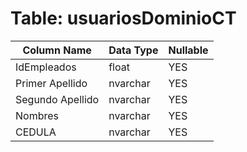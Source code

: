 # Table: usuariosDominioCT

| Column Name | Data Type | Nullable |
|-------------|-----------|----------|
| IdEmpleados | float | YES |
| Primer Apellido | nvarchar | YES |
| Segundo Apellido | nvarchar | YES |
| Nombres | nvarchar | YES |
| CEDULA | nvarchar | YES |
